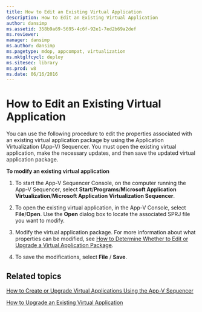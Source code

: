 ```yaml
---
title: How to Edit an Existing Virtual Application
description: How to Edit an Existing Virtual Application
author: dansimp
ms.assetid: 358b9a69-5695-4c6f-92e1-7ed2b69a2def
ms.reviewer: 
manager: dansimp
ms.author: dansimp
ms.pagetype: mdop, appcompat, virtualization
ms.mktglfcycl: deploy
ms.sitesec: library
ms.prod: w8
ms.date: 06/16/2016
---
```



# How to Edit an Existing Virtual Application


You can use the following procedure to edit the properties associated with an existing virtual application package by using the Application Virtualization (App-V) Sequencer. You must open the existing virtual application, make the necessary updates, and then save the updated virtual application package.

**To modify an existing virtual application**

1.  To start the App-V Sequencer Console, on the computer running the App-V Sequencer, select **Start**/**Programs**/**Microsoft Application Virtualization**/**Microsoft Application Virtualization Sequencer**.

2.  To open the existing virtual application, in the App-V Console, select **File**/**Open**. Use the **Open** dialog box to locate the associated SPRJ file you want to modify.

3.  Modify the virtual application package. For more information about what properties can be modified, see [How to Determine Whether to Edit or Upgrade a Virtual Application Package](how-to-determine-whether-to-edit-or-upgrade-a-virtual-application-package.md).

4.  To save the modifications, select **File** / **Save**.

## Related topics


[How to Create or Upgrade Virtual Applications Using the App-V Sequencer](how-to-create-or-upgrade-virtual-applications-using--the-app-v-sequencer.md)

[How to Upgrade an Existing Virtual Application](how-to-upgrade-an-existing-virtual-application.md)

 

 





